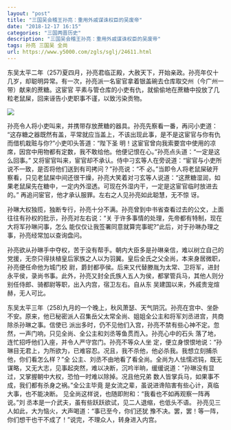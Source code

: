 ```yaml
---
layout: "post"
title: "三国吴会稽王孙亮：重用外戚谋诛权臣的吴废帝"
date: "2018-12-17 16:15"
categories: "三国两晋历史"
description: "三国吴会稽王孙亮：重用外戚谋诛权臣的吴废帝"
tags: 孙亮 三国吴 全尚
url: https://www.y5000.com/zgls/sglj/24611.html
---
```






东吴太平二年（257)夏四月，孙亮君临正殿，大赦天下，开始亲政。孙亮年仅十几岁，却聪明异常。有一次，孙亮派一名宦官拿着银盖碗去仓库取交州（今广州一带）献来的蔗糖。这宦官
平素与管仓库的小吏有仇，就偷偷地在蔗糖中投放了几粒老鼠屎，回来诬告小吏职事不谨，以致污染贡物。

![](https://img.y5000.com/uploads/allimg/170803/12-1FP3095502H7.jpg)

孙亮令人将小吏叫来，并携带存放蔗糖的器具。孙亮先察看一番，再问小吏道：
“这存糖之器既然有盖，平常就应当盖上，不该出现此事，是不是这宦官与你有仇而借机栽赃与你?”小吏叩头答道：“陛下圣
明！这宦官曾向我索要宫中使用的凉席，因宫中用物都有定数，我不敢给他。他便记恨在心。”孙亮点头道：“一定是这么回事。”
又将宦官叫来，宦官却不承认。侍中刁玄等人在旁说道：“宦官与小吏所说不一致，是否将他们送到有司拷问？”孙亮说：“不
必。”当即令人将老鼠屎破开察看，只见老鼠屎中间还很干燥，孙亮大笑着对刁玄等人说道：“这蔗糖湿润，如果老鼠屎先在糖中，一定内外湿透。可现在外湿内干，一定是这宦官临时放进去的。”
再追问宦官，他才承认服罪。左右之人见孙亮如此聪慧，无不惊 讶。

孙琳大权独揽，独断专行，孙亮十分不满。孙亮曾到中书省查看过去的公文，上面往往有孙权的批示，孙亮对左右说：“关
于许多事情的处理，先帝都有特制，现在大将军孙琳问事，怎么 能仅仅让我签署同意就算完事昵?”此后，对于孙琳办理之事，孙亮经常加以查询盘问。

孙亮欲从孙琳手中夺权，苦于没有帮手。朝内大臣多是孙琳亲信，难以树立自己的党援，无奈只得扶植皇后家族之人以为羽翼。皇后全氏之父全尚，本来身居微职，孙亮便任命他为城门校
尉，爵封都亭侯。后来又代替滕胤为太常、卫将军，进封永平侯，录尚书事。此外，孙亮又封全氏族人五人为侯，都掌管兵马，其他人则分别任侍郎、骑都尉等职，出入内宫，宿卫左右。自从东
吴建国以来，外戚贵宠煊赫，无人可比。

东吴太平三年（258)九月的一个晚上，秋风萧瑟、天气阴沉。孙亮在宫中、坐卧不安。原来，他已秘密派人召集岳父太常全尚、姐姐全公主和将军刘丞进宫，共商除杀孙琳之事。信使已
派出多时，仍不见他们入宫，孙亮不禁有些心神不定。忽然，一声门响，只见全尚、全公主和刘丞等鱼贯而入。孙亮心中的石头
落了地，连忙招呼他们入座，并令人严守宫门。孙亮不等众人坐
定，便立身恨恨地说：“孙琳目无君上，为所欲为，已难容忍。况且，我不杀他，他必杀我。我想立刻捕杀他，你们看怎么样？”全
公主、刘丞不由地看了看全尚。全尚为人怯懦迟钝，既无谋略，又无大志，见事起突然，难以决断，沉吟半晌，缓缓说道：“孙琳没有显过，又掌握朝中大权，恐怕一时难以除掉。况且他兄弟
数人皆掌兵马，如果事不成，我们都有杀身之祸。”全公主毕竟 是女流之辈，虽说进谗陷害有些心计，真临大事，也不能决断。
见全尚这样说，也随即附和：“我看也不如再观察一阵再说。”刘 丞本是一介武夫，虽有些跃跃欲试，见二人退缩，也低头不语。
孙亮见三人如此，大为恼火，大声喝道：“事已至今，你们还犹 豫不决。罢，罢！等一阵，你们想干也干不成了！”说完，不理众人，转身进入内宫。
